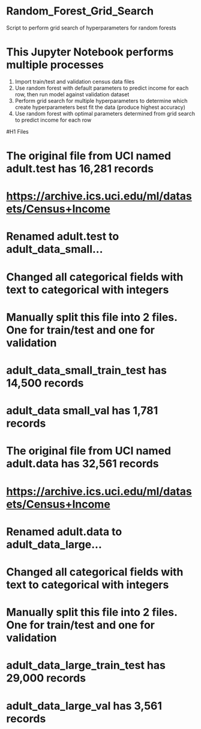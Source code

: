 # Random_Forest_Grid_Search
Script to perform grid search of hyperparameters for random forests

# This Jupyter Notebook performs multiple processes
1. Import train/test and validation census data files
2. Use random forest with default parameters to predict income for each row, then run model against validation dataset
3. Perform grid search for multiple hyperparameters to determine which create hyperparameters best fit the data (produce highest accuracy)
4. Use random forest with optimal parameters determined from grid search to predict income for each row

#H1 Files
# The original file from UCI named adult.test has 16,281 records
# https://archive.ics.uci.edu/ml/datasets/Census+Income
# Renamed adult.test to adult_data_small...
# Changed all categorical fields with text to categorical with integers
# Manually split this file into 2 files.  One for train/test and one for validation
# adult_data_small_train_test has 14,500 records
# adult_data small_val has 1,781 records


# The original file from UCI named adult.data has 32,561 records
# https://archive.ics.uci.edu/ml/datasets/Census+Income
# Renamed adult.data to adult_data_large...
# Changed all categorical fields with text to categorical with integers
# Manually split this file into 2 files.  One for train/test and one for validation
# adult_data_large_train_test has 29,000 records
# adult_data_large_val has 3,561 records

